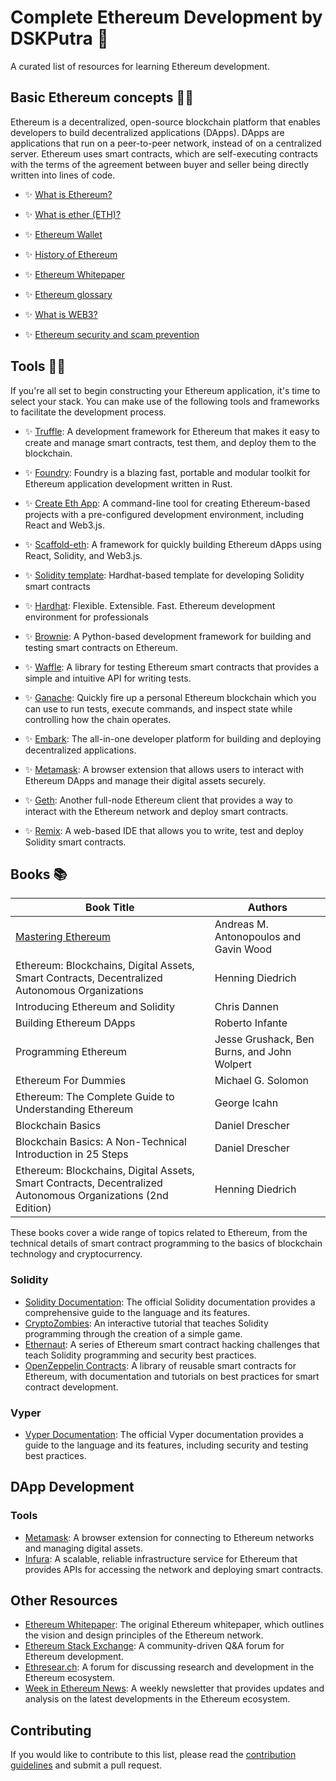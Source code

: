 # Complete Ethereum Development by DSKPutra 🚀

A curated list of resources for learning Ethereum development.

## Basic Ethereum concepts 🧑‍💻

Ethereum is a decentralized, open-source blockchain platform that enables developers to build decentralized applications (DApps). DApps are applications that run on a peer-to-peer network, instead of on a centralized server. Ethereum uses smart contracts, which are self-executing contracts with the terms of the agreement between buyer and seller being directly written into lines of code.

- ✨ [What is Ethereum?](https://ethereum.org/en/what-is-ethereum/)

- ✨ [What is ether (ETH)?](https://ethereum.org/en/eth/)
  
- ✨ [Ethereum Wallet](https://ethereum.org/en/wallets/)

- ✨ [History of Ethereum](https://ethereum.org/en/history/)

- ✨ [Ethereum Whitepaper](https://ethereum.org/en/whitepaper/)

- ✨ [Ethereum glossary](https://ethereum.org/en/glossary/)

- ✨ [What is WEB3?](https://ethereum.org/en/web3/)

- ✨ [Ethereum security and scam prevention](https://ethereum.org/en/security/)

## Tools 👷‍♂️
If you're all set to begin constructing your Ethereum application, it's time to select your stack. You can make use of the following tools and frameworks to facilitate the development process.

- ✨ [Truffle](https://trufflesuite.com/): A development framework for Ethereum that makes it easy to create and manage smart contracts, test them, and deploy them to the blockchain.


- ✨ [Foundry](https://getfoundry.sh/): Foundry is a blazing fast, portable and modular toolkit for Ethereum application development written in Rust.


- ✨ [Create Eth App](https://github.com/PaulRBerg/create-eth-app): A command-line tool for creating Ethereum-based projects with a pre-configured development environment, including React and Web3.js.


- ✨ [Scaffold-eth](https://github.com/scaffold-eth/scaffold-eth): A framework for quickly building Ethereum dApps using React, Solidity, and Web3.js.


- ✨ [Solidity template](https://github.com/PaulRBerg/hardhat-template): Hardhat-based template for developing Solidity smart contracts


- ✨ [Hardhat](https://hardhat.org/): Flexible. Extensible. Fast. Ethereum development environment for professionals


- ✨ [Brownie](https://github.com/eth-brownie/brownie): A Python-based development framework for building and testing smart contracts on Ethereum.


- ✨ [Waffle](https://getwaffle.io/): A library for testing Ethereum smart contracts that provides a simple and intuitive API for writing tests.


- ✨ [Ganache](https://trufflesuite.com/ganache/): Quickly fire up a personal Ethereum blockchain which you can use to run tests, execute commands, and inspect state while controlling how the chain operates.


- ✨ [Embark](https://framework.embarklabs.io/): The all-in-one developer platform for building and deploying decentralized applications.


- ✨ [Metamask](https://metamask.io/): A browser extension that allows users to interact with Ethereum DApps and manage their digital assets securely.


- ✨ [Geth](https://geth.ethereum.org/): Another full-node Ethereum client that provides a way to interact with the Ethereum network and deploy smart contracts.


- ✨ [Remix](https://remix.ethereum.org/): A web-based IDE that allows you to write, test and deploy Solidity smart contracts.


## Books 📚

| Book Title | Authors |
|------------|---------|
| [Mastering Ethereum](https://www.google.co.in/books/edition/Mastering_Ethereum/nJJ5DwAAQBAJ?hl=en&gbpv=0) | Andreas M. Antonopoulos and Gavin Wood |
| Ethereum: Blockchains, Digital Assets, Smart Contracts, Decentralized Autonomous Organizations | Henning Diedrich |
| Introducing Ethereum and Solidity | Chris Dannen |
| Building Ethereum DApps | Roberto Infante |
| Programming Ethereum | Jesse Grushack, Ben Burns, and John Wolpert |
| Ethereum For Dummies | Michael G. Solomon |
| Ethereum: The Complete Guide to Understanding Ethereum | George Icahn |
| Blockchain Basics | Daniel Drescher |
| Blockchain Basics: A Non-Technical Introduction in 25 Steps | Daniel Drescher |
| Ethereum: Blockchains, Digital Assets, Smart Contracts, Decentralized Autonomous Organizations (2nd Edition) | Henning Diedrich |

These books cover a wide range of topics related to Ethereum, from the technical details of smart contract programming to the basics of blockchain technology and cryptocurrency.

### Solidity

- [Solidity Documentation](https://docs.soliditylang.org/en/v0.8.9/): The official Solidity documentation provides a comprehensive guide to the language and its features.
- [CryptoZombies](https://cryptozombies.io/): An interactive tutorial that teaches Solidity programming through the creation of a simple game.
- [Ethernaut](https://ethernaut.openzeppelin.com/): A series of Ethereum smart contract hacking challenges that teach Solidity programming and security best practices.
- [OpenZeppelin Contracts](https://docs.openzeppelin.com/contracts/): A library of reusable smart contracts for Ethereum, with documentation and tutorials on best practices for smart contract development.

### Vyper

- [Vyper Documentation](https://vyper.readthedocs.io/en/stable/): The official Vyper documentation provides a guide to the language and its features, including security and testing best practices.

## DApp Development


### Tools

- [Metamask](https://metamask.io/): A browser extension for connecting to Ethereum networks and managing digital assets.
- [Infura](https://infura.io/): A scalable, reliable infrastructure service for Ethereum that provides APIs for accessing the network and deploying smart contracts.

## Other Resources

- [Ethereum Whitepaper](https://ethereum.org/en/whitepaper/): The original Ethereum whitepaper, which outlines the vision and design principles of the Ethereum network.
- [Ethereum Stack Exchange](https://ethereum.stackexchange.com/): A community-driven Q&A forum for Ethereum development.
- [Ethresear.ch](https://ethresear.ch/): A forum for discussing research and development in the Ethereum ecosystem.
- [Week in Ethereum News](https://weekinethereumnews.com/): A weekly newsletter that provides updates and analysis on the latest developments in the Ethereum ecosystem.

## Contributing

If you would like to contribute to this list, please read the [contribution guidelines](CONTRIBUTING.md) and submit a pull request.
